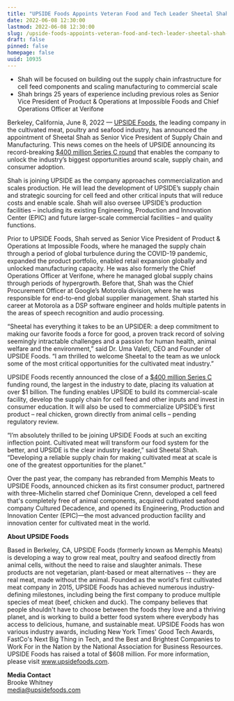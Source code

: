```yaml
---
title: "UPSIDE Foods Appoints Veteran Food and Tech Leader Sheetal Shah as Senior Vice President of Supply Chain & Manufacturing"
date: 2022-06-08 12:30:00
lastmod: 2022-06-08 12:30:00
slug: /upside-foods-appoints-veteran-food-and-tech-leader-sheetal-shah-senior-vice-president
draft: false
pinned: false
homepage: false
uuid: 10935
---
```

<ul>
<li>Shah will be focused on building out the supply chain infrastructure for cell feed components and scaling manufacturing to commercial scale</li>
<li>Shah brings 25 years of experience including previous roles as Senior Vice President of Product & Operations at Impossible Foods and Chief Operations Officer at Verifone</li>
</ul>
<p>Berkeley, California, June 8, 2022 — <a href="https://upsidefoods.com/">UPSIDE Foods</a>, the leading company in the cultivated meat, poultry and seafood industry, has announced the appointment of Sheetal Shah as Senior Vice President of Supply Chain and Manufacturing. This news comes on the heels of UPSIDE announcing its record-breaking <a href="https://www.prnewswire.com/news-releases/upside-foods-raises-a-400m-series-c-round-to-commercialize-cultivated-meat-at-scale-301529998.html">$400 million Series C round</a> that enables the company to unlock the industry’s biggest opportunities around scale, supply chain, and consumer adoption.</p>
<p>Shah is joining UPSIDE as the company approaches commercialization and scales production. He will lead the development of UPSIDE’s supply chain and strategic sourcing for cell feed and other critical inputs that will reduce costs and enable scale. Shah will also oversee UPSIDE’s production facilities – including its existing Engineering, Production and Innovation Center (EPIC) and future larger-scale commercial facilities – and quality functions.</p>
<p>Prior to UPSIDE Foods, Shah served as Senior Vice President of Product & Operations at Impossible Foods, where he managed the supply chain through a period of global turbulence during the COVID-19 pandemic, expanded the product portfolio, enabled retail expansion globally and unlocked manufacturing capacity. He was also formerly the Chief Operations Officer at Verifone, where he managed global supply chains through periods of hypergrowth. Before that, Shah was the Chief Procurement Officer at Google’s Motorola division, where he was responsible for end-to-end global supplier management. Shah started his career at Motorola as a DSP software engineer and holds multiple patents in the areas of speech recognition and audio processing. </p>
<p>“Sheetal has everything it takes to be an UPSIDER: a deep commitment to making our favorite foods a force for good, a proven track record of solving seemingly intractable challenges and a passion for human health, animal welfare and the environment,” said Dr. Uma Valeti, CEO and Founder of UPSIDE Foods. “I am thrilled to welcome Sheetal to the team as we unlock some of the most critical opportunities for the cultivated meat industry.”</p>
<p>UPSIDE Foods recently announced the close of a <a href="https://www.prnewswire.com/news-releases/upside-foods-raises-a-400m-series-c-round-to-commercialize-cultivated-meat-at-scale-301529998.html">$400 million Series C</a> funding round, the largest in the industry to date, placing its valuation at over $1 billion. The funding enables UPSIDE to build its commercial-scale facility, develop the supply chain for cell feed and other inputs and invest in consumer education. It will also be used to commercialize UPSIDE’s first product – real chicken, grown directly from animal cells – pending regulatory review.</p>
<p>“I’m absolutely thrilled to be joining UPSIDE Foods at such an exciting inflection point. Cultivated meat will transform our food system for the better, and UPSIDE is the clear industry leader,” said Sheetal Shah. “Developing a reliable supply chain for making cultivated meat at scale is one of the greatest opportunities for the planet.”</p>
<p>Over the past year, the company has rebranded from Memphis Meats to UPSIDE Foods, announced chicken as its first consumer product, partnered with three-Michelin starred chef Dominique Crenn, developed a cell feed that's completely free of animal components, acquired cultivated seafood company Cultured Decadence, and opened its Engineering, Production and Innovation Center (EPIC)—the most advanced production facility and innovation center for cultivated meat in the world.</p>
<p><strong>About UPSIDE Foods </strong></p>
<p>Based in Berkeley, CA, UPSIDE Foods (formerly known as Memphis Meats) is developing a way to grow real meat, poultry and seafood directly from animal cells, without the need to raise and slaughter animals. These products are not vegetarian, plant-based or meat alternatives -- they are real meat, made without the animal. Founded as the world's first cultivated meat company in 2015, UPSIDE Foods has achieved numerous industry-defining milestones, including being the first company to produce multiple species of meat (beef, chicken and duck). The company believes that people shouldn't have to choose between the foods they love and a thriving planet, and is working to build a better food system where everybody has access to delicious, humane, and sustainable meat. UPSIDE Foods has won various industry awards, including New York Times' Good Tech Awards, FastCo's Next Big Thing in Tech, and the Best and Brightest Companies to Work For in the Nation by the National Association for Business Resources. UPSIDE Foods has raised a total of $608 million. For more information, please visit <a href="http://www.upsidefoods.com">www.upsidefoods.com</a>.</p>
<p><strong>Media Contact</strong><br />
Brooke Whitney<br />
<a href="mailto:media@upsidefoods.com">media@upsidefoods.com</a></p>

